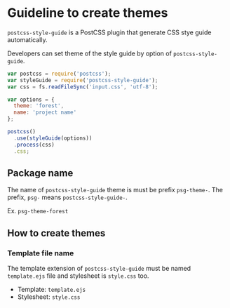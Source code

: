 # Guideline to create themes

`postcss-style-guide` is a PostCSS plugin that generate CSS stye guide automatically.

Developers can set theme of the style guide by option of `postcss-style-guide`.

```js
var postcss = require('postcss');
var styleGuide = require('postcss-style-guide');
var css = fs.readFileSync('input.css', 'utf-8');

var options = {
  theme: 'forest',
  name: 'project name'
};

postcss()
  .use(styleGuide(options))
  .process(css)
  .css;
```

## Package name

The name of `postcss-style-guide` theme is must be prefix `psg-theme-`.
The prefix, `psg-` means `postcss-style-guide-`.

Ex. `psg-theme-forest`

## How to create themes

### Template file name

The template extension of `postcss-style-guide` must be named `template.ejs` file and stylesheet is `style.css` too.

- Template: `template.ejs`
- Stylesheet: `style.css`



